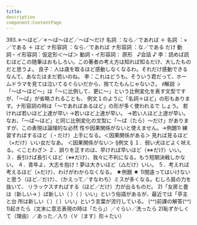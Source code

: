 ```yaml
---
title:
description
component:ContentPage
---
```



393.＊～ほど／＊～ば～ほど／～ば～だけ
名詞 ：なら／であれば ＋ 名詞 ：×／である ＋ ほど
ナ形容詞 ：なら／であれば ナ形容詞 ：な／である だけ
動詞・イ形容詞：仮定形＜～ば＞ 動詞・イ形容詞： 原形  
♪会話 ♪
李：読めば読むほどこの随筆はおもしろい。この著者の考え方は知れば知るだけ、大したものだと思うよ。 良子：人は歳を取るほど感動しなくなるわ。それだけ感動できるなんて、あなたはまだ若いのね。
李：これはどうも。そういう君だって、ホームドラマを見ては泣いてるぐらいだから、捨てたもんじゃないさ。
♯解説 ♭
「～ば～ほど～」は「～に比例して、更に～」という比例変化を表す文型ですが、「～ば」が省略されることも、 例文１のように「名詞＋ほど」の形もあります。ナ形容詞の時は「～であればあるほど」の形が多く使われるで しょう。
若ければ若いほど上達が早い
→若いほど上達が早い。
→若い人ほど上達が早い。 なお、「～ば～ほど」と同じ比例変化の文型に「～ば（たら）～だけ」がありますが、この表現は論理的な必然
性や因果関係がないと使えません。→例題1)
練習すればするほど（・だけ）上手になる。＜因果関係がある＞ 見れば見るほど（×だけ）いい女だなあ。 ＜因果関係がない＞
§例文 §
１．弱い犬ほどよく吠える。＜ことわざ＞
２．誤りを正すのは、早ければ早いほど（⇔だけ）いい。
３．長引けば長引くほど（⇔だけ）、我々に不利になる。もう短期決戦しかない。
４．青年よ、大志を抱け！夢は大きいほど（△だけ）いい。
５．考えれば考えるほど（×だけ）、わけがわからなくなる。
★例題 ★
1)間違ってはいけないと思う（ほど／だけ）、（かえって／すなわち）ミスが多くなる。むしろ肩の力を抜いて、 リラックスすればする（ほど／だけ）力が出るものだ。
2)「女房と畳は（新しい→ ）ば新しい（ ）（ ）いい」という俗語があるが、最近では「亭主と台 所は新しい（ ）（ ）いい」という言葉が流行している。
(^^)前課の解答(^^)
1)起きたら（文末に意志表現の時は「たら」）／ぐらい／洗ったら
2)恥ずかしくて（理由）／あった／入り（Ｖ〔ます〕形＋たい）
